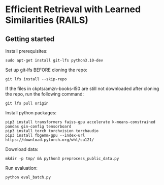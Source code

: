 # Efficient Retrieval with Learned Similarities (RAILS)

## Getting started

Install prerequisites:
```
sudo apt-get install git-lfs python3.10-dev
```

Set up git-lfs BEFORE cloning the repo:
```
git lfs install --skip-repo
```

If the files in ckpts/amzn-books-l50 are still not downloaded after cloning the repo, run the following command:
```
git lfs pull origin
```

Install python packages:
```
pip3 install transformers faiss-gpu accelerate k-means-constrained pandas gin-config tensorboard
pip3 install torch torchvision torchaudio
pip3 install fbgemm-gpu --index-url https://download.pytorch.org/whl/cu121/
```

Download data:
```
mkdir -p tmp/ && python3 preprocess_public_data.py
```

Run evaluation:
```
python eval_batch.py
```
